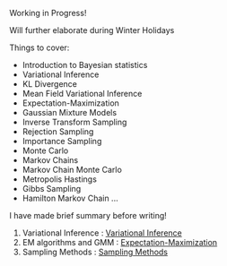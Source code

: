 Working in Progress!

Will further elaborate during Winter Holidays

Things to cover:

* Introduction to Bayesian statistics
* Variational Inference
* KL Divergence
* Mean Field Variational Inference
* Expectation-Maximization
* Gaussian Mixture Models
* Inverse Transform Sampling
* Rejection Sampling
* Importance Sampling
* Monte Carlo
* Markov Chains
* Markov Chain Monte Carlo
* Metropolis Hastings
* Gibbs Sampling
* Hamilton Markov Chain
...

I have made brief summary before writing!

1. Variational Inference : [Variational Inference](https://github.com/a2ran/generative_models/blob/main/brief_summary.ipynb)
2. EM algorithms and GMM : [Expectation-Maximization](https://github.com/a2ran/generative_models/blob/main/brief_summary(EM).ipynb)
3. Sampling Methods : [Sampling Methods](https://github.com/a2ran/generative_models/blob/main/brief_summary(Sampling%20Methods).ipynb)
